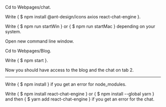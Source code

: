 Cd to Webpages/chat.

Write { $ npm install @ant-design/icons axios react-chat-engine }.

Write { $ npm run startWin } or { $ npm run startMac } depending on your system.

Open new command line window.

Cd to Webpages/Blog.

Write { $ npm start }.

Now you should have access to the blog and the chat on tab 2.

--------

Write { $ npm install } if you get an error for node_modules.

Write { $ npm install react-chat-engine } or { $ npm install --global yarn } and then { $ yarn add react-chat-engine } if you get an error for the chat.
